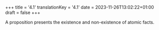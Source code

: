 +++
title = '4.1'
translationKey = '4.1'
date = 2023-11-26T13:02:22+01:00
draft = false
+++

A proposition presents the existence and non-existence of atomic facts.
